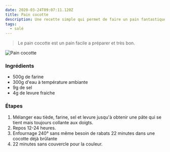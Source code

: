 ```yaml
---
date: 2020-03-24T09:07:11.120Z
title: Pain cocotte
description: Une recette simple qui permet de faire un pain fantastique.
tags:
  - salé
---
```

> Le pain cocotte est un pain facile a préparer et très bon.

![Pain cocotte](/assets/pain.jpg "Pain cocotte")

### Ingrédients

* 500g de farine
* 300g d'eau à température ambiante
* 9g de sel
* 4g de levure fraiche 

### Étapes

1. Mélanger eau tiède, farine, sel et levure jusqu'à obtenir une pâte qui se tient mais toujours collante aux doigts. 
2. Repos 12-24 heures.
3. Enfournage 240° sans même besoin de rabats 22 minutes dans une cocotte déjà brûlante
4. 22 minutes sans couvercle pour la couleur.


